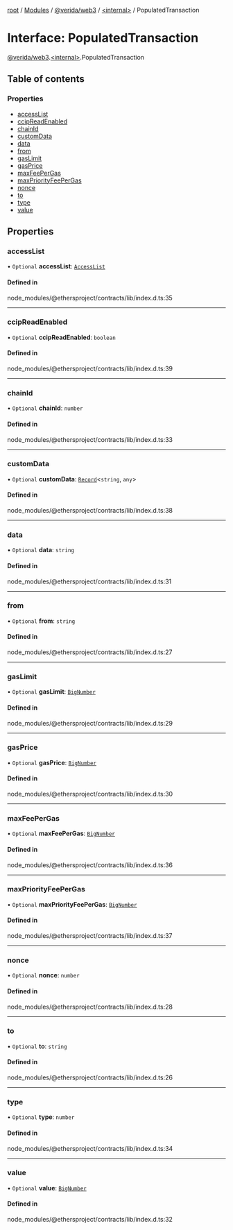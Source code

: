 [root](../README.md) / [Modules](../modules.md) / [@verida/web3](../modules/verida_web3.md) / [<internal\>](../modules/verida_web3._internal_.md) / PopulatedTransaction

# Interface: PopulatedTransaction

[@verida/web3](../modules/verida_web3.md).[<internal\>](../modules/verida_web3._internal_.md).PopulatedTransaction

## Table of contents

### Properties

- [accessList](verida_web3._internal_.PopulatedTransaction.md#accesslist)
- [ccipReadEnabled](verida_web3._internal_.PopulatedTransaction.md#ccipreadenabled)
- [chainId](verida_web3._internal_.PopulatedTransaction.md#chainid)
- [customData](verida_web3._internal_.PopulatedTransaction.md#customdata)
- [data](verida_web3._internal_.PopulatedTransaction.md#data)
- [from](verida_web3._internal_.PopulatedTransaction.md#from)
- [gasLimit](verida_web3._internal_.PopulatedTransaction.md#gaslimit)
- [gasPrice](verida_web3._internal_.PopulatedTransaction.md#gasprice)
- [maxFeePerGas](verida_web3._internal_.PopulatedTransaction.md#maxfeepergas)
- [maxPriorityFeePerGas](verida_web3._internal_.PopulatedTransaction.md#maxpriorityfeepergas)
- [nonce](verida_web3._internal_.PopulatedTransaction.md#nonce)
- [to](verida_web3._internal_.PopulatedTransaction.md#to)
- [type](verida_web3._internal_.PopulatedTransaction.md#type)
- [value](verida_web3._internal_.PopulatedTransaction.md#value)

## Properties

### accessList

• `Optional` **accessList**: [`AccessList`](../modules/verida_web3._internal_.md#accesslist)

#### Defined in

node_modules/@ethersproject/contracts/lib/index.d.ts:35

___

### ccipReadEnabled

• `Optional` **ccipReadEnabled**: `boolean`

#### Defined in

node_modules/@ethersproject/contracts/lib/index.d.ts:39

___

### chainId

• `Optional` **chainId**: `number`

#### Defined in

node_modules/@ethersproject/contracts/lib/index.d.ts:33

___

### customData

• `Optional` **customData**: [`Record`](../modules/verida_web3._internal_.md#record)<`string`, `any`\>

#### Defined in

node_modules/@ethersproject/contracts/lib/index.d.ts:38

___

### data

• `Optional` **data**: `string`

#### Defined in

node_modules/@ethersproject/contracts/lib/index.d.ts:31

___

### from

• `Optional` **from**: `string`

#### Defined in

node_modules/@ethersproject/contracts/lib/index.d.ts:27

___

### gasLimit

• `Optional` **gasLimit**: [`BigNumber`](../classes/verida_web3._internal_.BigNumber.md)

#### Defined in

node_modules/@ethersproject/contracts/lib/index.d.ts:29

___

### gasPrice

• `Optional` **gasPrice**: [`BigNumber`](../classes/verida_web3._internal_.BigNumber.md)

#### Defined in

node_modules/@ethersproject/contracts/lib/index.d.ts:30

___

### maxFeePerGas

• `Optional` **maxFeePerGas**: [`BigNumber`](../classes/verida_web3._internal_.BigNumber.md)

#### Defined in

node_modules/@ethersproject/contracts/lib/index.d.ts:36

___

### maxPriorityFeePerGas

• `Optional` **maxPriorityFeePerGas**: [`BigNumber`](../classes/verida_web3._internal_.BigNumber.md)

#### Defined in

node_modules/@ethersproject/contracts/lib/index.d.ts:37

___

### nonce

• `Optional` **nonce**: `number`

#### Defined in

node_modules/@ethersproject/contracts/lib/index.d.ts:28

___

### to

• `Optional` **to**: `string`

#### Defined in

node_modules/@ethersproject/contracts/lib/index.d.ts:26

___

### type

• `Optional` **type**: `number`

#### Defined in

node_modules/@ethersproject/contracts/lib/index.d.ts:34

___

### value

• `Optional` **value**: [`BigNumber`](../classes/verida_web3._internal_.BigNumber.md)

#### Defined in

node_modules/@ethersproject/contracts/lib/index.d.ts:32
